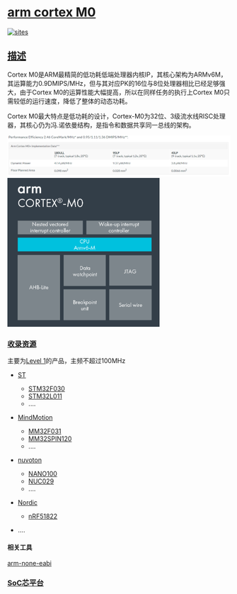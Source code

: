 ﻿# [arm cortex M0](https://github.com/SoCXin/CM0)

[![sites](http://182.61.61.133/link/resources/SoC.png)](http://SoC.Xin)  

## [描述](https://github.com/SoCXin/CM0/wiki) 

Cortex M0是ARM最精简的低功耗低端处理器内核IP，其核心架构为ARMv6M，其运算能力0.9DMIPS/MHz，但与其对应PK的16位与8位处理器相比已经足够强大，由于Cortex M0的运算性能大幅提高，所以在同样任务的执行上Cortex M0只需较低的运行速度，降低了整体的动态功耗。

Cortex M0最大特点是低功耗的设计，Cortex-M0为32位、3级流水线RISC处理器，其核心仍为冯.诺依曼结构，是指令和数据共享同一总线的架构。

[![sites](docs/M0.png)](https://developer.arm.com/ip-products/processors/cortex-m/cortex-m0) 
[![sites](docs/CM0.png)](https://developer.arm.com/ip-products/processors/cortex-m/cortex-m0) 

### [收录资源](https://github.com/SoCXin/8051)

主要为[Level 1](https://github.com/SoCXin/Level)的产品，主频不超过100MHz

* [ST](https://github.com/SoCXin/ST)
    * [STM32F030](https://github.com/SoCXin/STM32F030)
    * [STM32L011](https://github.com/SoCXin/STM32L011)
    * ....

* [MindMotion](https://github.com/SoCXin/MindMotion)
    * [MM32F031](https://github.com/SoCXin/MM32F031)
    * [MM32SPIN120](https://github.com/SoCXin/MM32SPIN120) 
    * ....

* [nuvoton](https://github.com/SoCXin/nuvoton)
    * [NANO100](https://github.com/SoCXin/NANO100)
    * [NUC029](https://github.com/SoCXin/NUC029)
    * ....

* [Nordic](https://github.com/SoCXin/Nordic)
    * [nRF51822](https://github.com/SoCXin/nRF51822)
    
* ....


#### 相关工具

[arm-none-eabi](https://github.com/SoCXin/arm-none-eabi) 

###  [SoC芯平台](http://SoC.Xin) 
